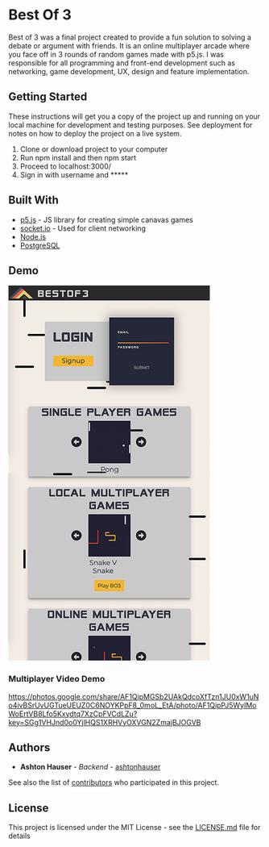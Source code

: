 # Best Of 3

Best of 3 was a final project created to provide a fun solution to solving a debate or argument with friends. It is an
online multiplayer arcade where you face off in 3 rounds of random games made with p5.js. I was responsible for all
programming and front-end development such as networking, game development, UX, design and feature
implementation.

## Getting Started

These instructions will get you a copy of the project up and running on your local machine for development and testing purposes. See deployment for notes on how to deploy the project on a live system.

1. Clone or download project to your computer
2. Run npm install and then npm start
3. Proceed to localhost:3000/
4. Sign in with username and *****


## Built With

* [p5.js](https://p5js.org/) - JS library for creating simple canavas games
* [socket.io](https://socket.io/) - Used for client networking
* [Node.js](https://nodejs.org/en/) 
* [PostgreSQL](https://rometools.github.io/rome/)

## Demo

![Home Page](/public/images/bo3.png)

### Multiplayer Video Demo
https://photos.google.com/share/AF1QipMGSb2UAkQdcoXfTzn1JU0xW1uNo4ivBSrUvUGTueUEUZ0C6NOYKPpF8_0moL_EtA/photo/AF1QipPJ5WyIMoWoErtVB8Lfo5Kxydtq7XzCpFVCdLZu?key=SGg1VHJnd0o0YjlHQS1XRHVyOXVGN2ZmajBJOGVB

  
## Authors

* **Ashton Hauser** - *Backend* - [ashtonhauser](https://github.com/ashtonhauser)

See also the list of [contributors](https://github.com/Noonmoon/BestOf3/contributors) who participated in this project.

## License

This project is licensed under the MIT License - see the [LICENSE.md](LICENSE.md) file for details


